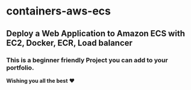 # containers-aws-ecs


## Deploy a Web Application to Amazon ECS with EC2, Docker, ECR, Load balancer


### This is a beginner friendly Project you can add to your portfolio.


**Wishing you all the best** ❤ 
